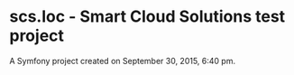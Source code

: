scs.loc - Smart Cloud Solutions test project
===============

A Symfony project created on September 30, 2015, 6:40 pm.
